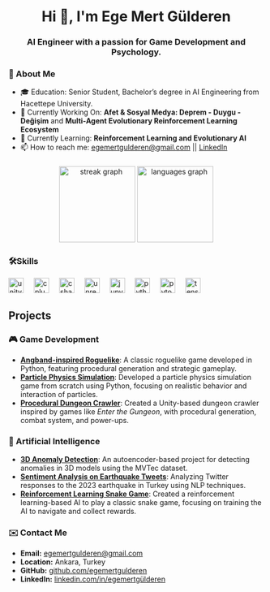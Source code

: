 <h1 align="center">Hi 👋, I'm Ege Mert Gülderen</h1>
<h3 align="center">AI Engineer with a passion for Game Development and Psychology.</h3>

### 📖 About Me 
- 🎓 Education: Senior Student, Bachelor’s degree in AI Engineering from Hacettepe University.
- 🔭 Currently Working On: <strong>Afet & Sosyal Medya: Deprem - Duygu - Değişim</strong> and <strong>Multi-Agent Evolutionary Reinforcement Learning Ecosystem</strong>
- 🌱 Currently Learning: <strong>Reinforcement Learning and Evolutionary AI</strong>
- 📫 How to reach me: [egemertgulderen@gmail.com](mailto:egemertgulderen@gmail.com) || [LinkedIn](https://linkedin.com/in/egemertgülderen)


###

<div align="center">
  <img src="https://streak-stats.demolab.com?user=egemertgulderen&locale=en&mode=daily&theme=dracula&hide_border=false&border_radius=5" height="150" alt="streak graph"  />
  <img src="https://github-readme-stats.vercel.app/api/top-langs?username=egemertgulderen&locale=en&hide_title=false&layout=compact&card_width=320&langs_count=5&theme=dracula&hide_border=false" height="150" alt="languages graph"  />
</div>

### 🛠️Skills

<div align="left">
  <img src="https://img.shields.io/badge/Unity-FFFFFF?logo=unity&logoColor=black&style=for-the-badge" height="30" alt="unity logo"  />
  <img width="12" />
  <img src="https://img.shields.io/badge/C++-00599C?logo=cplusplus&logoColor=white&style=for-the-badge" height="30" alt="cplusplus logo"  />
  <img width="12" />
  <img src="https://img.shields.io/badge/C Sharp-239120?logo=csharp&logoColor=white&style=for-the-badge" height="30" alt="csharp logo"  />
  <img width="12" />
  <img src="https://img.shields.io/badge/Unreal Engine-0E1128?logo=unrealengine&logoColor=white&style=for-the-badge" height="30" alt="unrealengine logo"  />
  <img width="12" />
  <img src="https://img.shields.io/badge/Jupyter-F37626?logo=jupyter&logoColor=black&style=for-the-badge" height="30" alt="jupyter logo"  />
  <img width="12" />
  <img src="https://img.shields.io/badge/Python-3776AB?logo=python&logoColor=white&style=for-the-badge" height="30" alt="python logo"  />
  <img width="12" />
  <img src="https://img.shields.io/badge/PyTorch-EE4C2C?logo=pytorch&logoColor=white&style=for-the-badge" height="30" alt="pytorch logo"  />
  <img width="12" />
  <img src="https://img.shields.io/badge/TensorFlow-FF6F00?logo=tensorflow&logoColor=black&style=for-the-badge" height="30" alt="tensorflow logo"  />
</div>


## Projects
### 🎮 Game Development
- **[Angband-inspired Roguelike](https://github.com/egemertgulderen/PythonRoguelike)**: A classic roguelike game developed in Python, featuring procedural generation and strategic gameplay.
- **[Particle Physics Simulation](https://github.com/your-particle-physics-repo)**: Developed a particle physics simulation game from scratch using Python, focusing on realistic behavior and interaction of particles.
- **[Procedural Dungeon Crawler](https://github.com/your-dungeon-crawler-repo)**: Created a Unity-based dungeon crawler inspired by games like *Enter the Gungeon*, with procedural generation, combat system, and power-ups.

### 🤖 Artificial Intelligence
- **[3D Anomaly Detection](https://github.com/your-3d-anomaly-detection-repo)**: An autoencoder-based project for detecting anomalies in 3D models using the MVTec dataset.
- **[Sentiment Analysis on Earthquake Tweets](https://github.com/your-sentiment-analysis-repo)**: Analyzing Twitter responses to the 2023 earthquake in Turkey using NLP techniques.
- **[Reinforcement Learning Snake Game](https://github.com/your-snake-game-repo)**: Created a reinforcement learning-based AI to play a classic snake game, focusing on training the AI to navigate and collect rewards.

### ✉️ Contact Me

- **Email:** [egemertgulderen@gmail.com](mailto:egemertgulderen@gmail.com)
- **Location:** Ankara, Turkey
- **GitHub:** [github.com/egemertgulderen](https://github.com/egemertgulderen)
- **LinkedIn:** [linkedin.com/in/egemertgülderen](https://linkedin.com/in/egemertgülderen)
